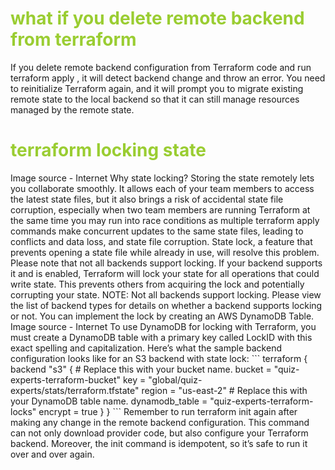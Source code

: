 <h1 style='color:yellowgreen'>what if you delete remote backend from terraform</h1>
If you delete remote backend configuration from Terraform code and run terraform apply , it will detect backend change and throw an error. You need to reinitialize Terraform again, and it will prompt you to migrate existing remote state to the local backend so that it can still manage resources managed by the remote state.

<h1 style='color:yellowgreen'>terraform locking state</h1>
Image source - Internet
Why state locking?
Storing the state remotely lets you collaborate smoothly. It allows each of your team members to access the latest state files, but it also brings a risk of accidental state file corruption, especially when two team members are running Terraform at the same time you may run into race conditions as multiple terraform apply commands make concurrent updates to the same state files, leading to conflicts and data loss, and state file corruption.
State lock, a feature that prevents opening a state file while already in use, will resolve this problem. Please note that not all backends support locking. If your backend supports it and is enabled, Terraform will lock your state for all operations that could write state. This prevents others from acquiring the lock and potentially corrupting your state.
NOTE: Not all backends support locking. Please view the list of backend types for details on whether a backend supports locking or not.
You can implement the lock by creating an AWS DynamoDB Table.
Image source - Internet
To use DynamoDB for locking with Terraform, you must create a DynamoDB table with a primary key called LockID with this exact spelling and capitalization.
Here’s what the sample backend configuration looks like for an S3 backend with state lock:
```
terraform {
      backend "s3" {
        # Replace this with your bucket name.
    bucket         = "quiz-experts-terraform-bucket"
    key            = "global/quiz-experts/stats/terraform.tfstate"
    region         = "us-east-2"
    # Replace this with your DynamoDB table name.
    dynamodb_table = "quiz-experts-terraform-locks"
    encrypt        = true
  }
}
``` 
Remember to run terraform init again after making any change in the remote backend configuration. This command can not only download provider code, but also configure your Terraform backend. Moreover, the init command is idempotent, so it’s safe to run it over and over again.

